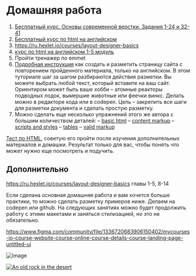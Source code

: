 # Домашняя работа

1. [Бесплатный курс. Основы современной верстки. Задания 1-24 и 32-41](https://code-basics.com/ru/languages/html)
2. [Бесплатный курс по html на английском](https://www.freecodecamp.org/learn/2022/responsive-web-design/learn-html-by-building-a-cat-photo-app/step-1) 
3. https://ru.hexlet.io/courses/layout-designer-basics 
4. [курс по html на английском 1-5 модуль](https://www.scaler.com/topics/html/)
5. Пройти тренажер по emmet
6. [Подробная инструкция](https://russmaxdesign.github.io/maxdesign-slides/01-html/106-creating-document.html#/) как создать и разметить страницу сайта с повторением пройденного материала, только на английском. В этом туториале шаг за шагом разбираются действия разметки. Вы можете выбрать любой текст, который вставите на ваш сайт. Ориентиром может быть ваше хобби – атомные реакторы подводных лодок, вымершие животные или феечки винкс. Делать можно в редакторе кода или в codepen. Цель – закрепить все шаги для разметки документа и сделать простую разметку. 
7. Можно сделать еще несколько упражнений этого же автора с  большим количеством деталей: 
 – [basic html](https://github.com/russmaxdesign/maxdesign-slides/blob/master/01-html/lesson01.pdf)
 – [content markup](https://github.com/russmaxdesign/maxdesign-slides/blob/master/01-html/lesson02.pdf)
 – [scripts and styles](https://github.com/russmaxdesign/maxdesign-slides/blob/master/01-html/lesson03.pdf)
 – [tables](https://github.com/russmaxdesign/maxdesign-slides/blob/master/01-html/lesson04.pdf)
 – [valid markup](https://github.com/russmaxdesign/maxdesign-slides/blob/master/01-html/lesson06.pdf) 


[Тест по HTML](https://ru.w3docs.com/quiz-start/osnovy-html), советую его пройти после изучения дополнительных материалов и домашки. Результат только для вас, чтобы понять что может нужно еще посмотреть и подучить. 

## Дополнительно

https://ru.hexlet.io/courses/layout-designer-basics главы 1-5, 8-14

Если сделана основная домашняя работа и вам хочется больше практики, то можно сделать разметку примеров ниже. Делаем на codepen или github.
На следующих занятиях можно будет продолжить работу с этими макетами и заняться стилизацией, но это не обязательно. 

https://www.figma.com/community/file/1336720683906150402/mycourses-io-course-website-course-online-course-details-course-landing-page-untitled-ui

![image](https://github.com/broacademy/HTML-course/assets/142417980/5c9b2f82-30db-4def-af0e-0946954c6b8d)

[![An old rock in the desert](https://www.figma.com/community/file/1336720683906150402/mycourses-io-course-website-course-online-course-details-course-landing-page-untitled-ui
)](https://github.com/broacademy/HTML-course/assets/142417980/5c9b2f82-30db-4def-af0e-0946954c6b8d)

